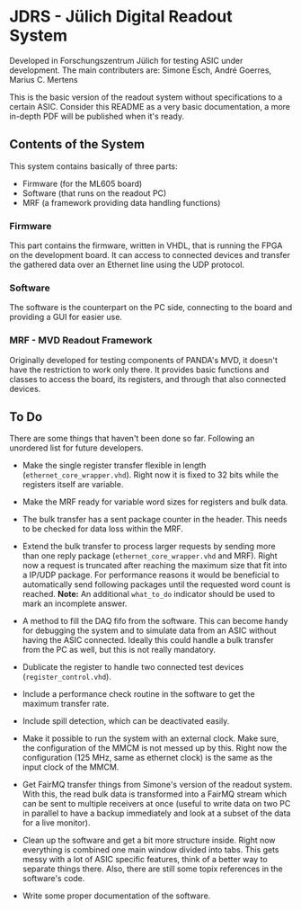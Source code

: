 # JDRS - Jülich Digital Readout System

Developed in Forschungszentrum Jülich for testing ASIC under development. The main contributers are:
Simone Esch, André Goerres, Marius C. Mertens

This is the basic version of the readout system without specifications to a certain ASIC. Consider this README as a very basic documentation, a more in-depth PDF will be published when it's ready.


## Contents of the System

This system contains basically of three parts:
* Firmware (for the ML605 board)
* Software (that runs on the readout PC)
* MRF (a framework providing data handling functions)


### Firmware

This part contains the firmware, written in VHDL, that is running the FPGA on the development board. It can access to connected devices and transfer the gathered data over an Ethernet line using the UDP protocol.

### Software

The software is the counterpart on the PC side, connecting to the board and providing a GUI for easier use.

### MRF - MVD Readout Framework

Originally developed for testing components of PANDA's MVD, it doesn't have the restriction to work only there. It provides basic functions and classes to access the board, its registers, and through that also connected devices.


## To Do
There are some things that haven't been done so far. Following an unordered list for future developers.

* Make the single register transfer flexible in length (`ethernet_core_wrapper.vhd`).
  Right now it is fixed to 32 bits while the registers itself are variable.

* Make the MRF ready for variable word sizes for registers and bulk data.

* The bulk transfer has a sent package counter in the header. This needs to be checked for data loss within the MRF.

* Extend the bulk transfer to process larger requests by sending more than one reply package (`ethernet_core_wrapper.vhd` and MRF).
  Right now a request is truncated after reaching the maximum size that fit into a IP/UDP package. For performance reasons it would be beneficial to automatically send following packages until the requested word count is reached.
  **Note:** An additional `what_to_do` indicator should be used to mark an incomplete answer.

* A method to fill the DAQ fifo from the software. This can become handy for debugging the system and to simulate data from an ASIC without having the ASIC connected. Ideally this could handle a bulk transfer from the PC as well, but this is not really mandatory.

* Dublicate the register to handle two connected test devices (`register_control.vhd`).

* Include a performance check routine in the software to get the maximum transfer rate.

* Include spill detection, which can be deactivated easily.

* Make it possible to run the system with an external clock. Make sure, the configuration of the MMCM is not messed up by this. Right now the configuration (125 MHz, same as ethernet clock) is the same as the input clock of the MMCM.

* Get FairMQ transfer things from Simone's version of the readout system. With this, the read bulk data is transformed into a FairMQ stream which can be sent to multiple receivers at once (useful to write data on two PC in parallel to have a backup immediately and look at a subset of the data for a live monitor).

* Clean up the software and get a bit more structure inside. Right now everything is combined one main window divided into tabs. This gets messy with a lot of ASIC specific features, think of a better way to separate things there. Also, there are still some topix references in the software's code.

* Write some proper documentation of the software.
